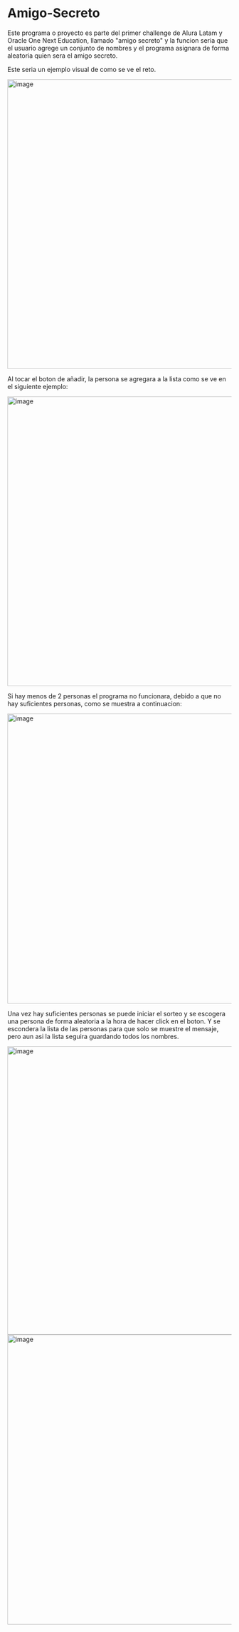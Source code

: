 # Amigo-Secreto
Este programa o proyecto es parte del primer challenge de Alura Latam y Oracle One Next Education, llamado "amigo secreto"
y la funcion seria que el usuario agrege un conjunto de nombres y el programa asignara de forma aleatoria quien sera el amigo secreto.

Este seria un ejemplo visual de como se ve el reto.

<img width="1366" height="650" alt="image" src="https://github.com/user-attachments/assets/0afec9c5-d3f3-4b91-a601-dd4f734ee1c1" />




Al tocar el boton de añadir, la persona se agregara a la lista como se ve en el siguiente ejemplo:

<img width="1350" height="650" alt="image" src="https://github.com/user-attachments/assets/b01f141f-2e87-4c13-89ad-e385eaff3138" />


Si hay menos de 2 personas el programa no funcionara, debido a que no hay suficientes personas, como se muestra a continuacion:

<img width="1348" height="651" alt="image" src="https://github.com/user-attachments/assets/14934a37-4755-49a1-a433-4c36c8f1b36b" />


Una vez hay suficientes personas se puede iniciar el sorteo y se escogera una persona de forma aleatoria a la hora de hacer click en el boton. Y se escondera la lista de las personas para que solo se muestre el mensaje, pero aun asi la lista seguira guardando todos los nombres.

<img width="1346" height="647" alt="image" src="https://github.com/user-attachments/assets/d08f2972-d06e-47ea-bf08-78995006458b" />

<img width="1349" height="651" alt="image" src="https://github.com/user-attachments/assets/6ff99e09-4a78-473f-aa05-673fcab5d150" />


